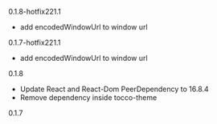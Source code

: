 0.1.8-hotfix221.1
-  add encodedWindowUrl to window url

0.1.7-hotfix221.1
-  add encodedWindowUrl to window url

0.1.8
- Update React and React-Dom PeerDependency to 16.8.4
- Remove dependency inside tocco-theme 

0.1.7
